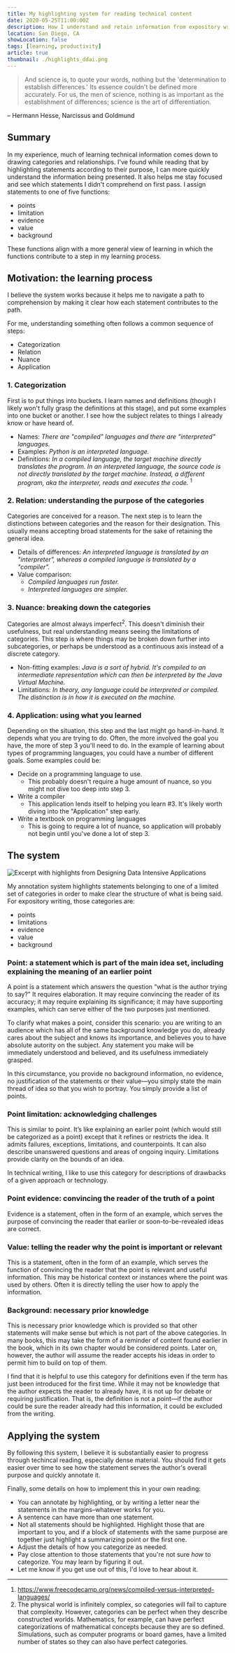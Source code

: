 ```yaml
---
title: My highlighting system for reading technical content
date: 2020-05-25T11:00:00Z
description: How I understand and retain information from expository writing
location: San Diego, CA
showLocation: false
tags: [learning, productivity]
article: true
thumbnail: ./highlights_ddai.png
---
```


> And science is, to quote your words, nothing but the 'determination to establish differences.' Its essence couldn't be defined more accurately. For us, the men of science, nothing is as important as the establishment of differences; science is the art of differentiation.

– Hermann Hesse, Narcissus and Goldmund

## Summary

In my experience, much of learning technical information comes down to drawing categories and relationships. I've found while reading that by highlighting statements according to their purpose, I can more quickly understand the information being presented. It also helps me stay focused and see which statements I didn't comprehend on first pass. I assign statements to one of five functions:
- points
- limitation
- evidence
- value
- background

These functions align with a more general view of learning in which the functions contribute to a step in my learning process.

## Motivation: the learning process

I believe the system works because it helps me to navigate a path to comprehension by making it clear how each statement contributes to the path.

For me, understanding something often follows a common sequence of steps:
- Categorization
- Relation
- Nuance
- Application

### 1. Categorization

First is to put things into buckets. I learn names and definitions (though I likely won't fully grasp the definitions at this stage), and put some examples into one bucket or another. I see how the subject relates to things I already know or have heard of.

- Names: *There are "compiled" languages and there are "interpreted" languages.*
- Examples: *Python is an interpreted language.*
- Definitions: *In a compiled language, the target machine directly translates the program. In an interpreted language, the source code is not directly translated by the target machine. Instead, a different program, aka the interpreter, reads and executes the code.* <sup>1</sup>


### 2. Relation: understanding the purpose of the categories

Categories are conceived for a reason. The next step is to learn the distinctions between categories and the reason for their designation. This usually means accepting broad statements for the sake of retaining the general idea.

- Details of differences: *An interpreted language is translated by an "interpreter", whereas a compiled language is translated by a "compiler".*
- Value comparison: 
    - *Compiled languages run faster.*
    - *Interpreted languages are simpler.*

### 3. Nuance: breaking down the categories

Categories are almost always imperfect<sup>2</sup>. This doesn't diminish their usefulness, but real understanding means seeing the limitations of categories. This step is where things may be broken down further into subcategories, or perhaps be understood as a continuous axis instead of a discrete category.

- Non-fitting examples: *Java is a sort of hybrid. It's compiled to an intermediate representation which can then be interpreted by the Java Virtual Machine.*
- Limitations: *In theory, any language could be interpreted or compiled. The distinction is in how it is executed on the machine.*

### 4. Application: using what you learned

Depending on the situation, this step and the last might go hand-in-hand. It depends what you are trying to do. Often, the more involved the goal you have, the more of step 3 you'll need to do. In the example of learning about types of programming languages, you could have a number of different goals. Some examples could be:

- Decide on a programming language to use.
    - This probably doesn't require a huge amount of nuance, so you might not dive too deep into step 3.
- Write a compiler
    - This application lends itself to helping you learn #3. It's likely worth diving into the "Application" step early.
- Write a textbook on programming languages
    - This is going to require a lot of nuance, so application will probably not begin until you've done a lot of step 3.



## The system


![Excerpt with highlights from Designing Data Intensive Applications](highlights_ddai.png)

My annotation system highlights statements belonging to one of a limited set of categories in order to make clear the structure of what is being said. For expository writing, those categories are:
- points
- limitations
- evidence
- value
- background

### Point: a statement which is part of the main idea set, including explaining the meaning of an earlier point

A point is a statement which answers the question “what is the author trying to say?” It requires elaboration. It may require convincing the reader of its accuracy; it may require explaining its significance; it may have supporting examples, which can serve either of the two purposes just mentioned.

To clarify what makes a point, consider this scenario: you are writing to an audience which has all of the same background knowledge you do, already cares about the subject and knows its importance, and believes you to have absolute autority on the subject. Any statement you make will be immediately understood and believed, and its usefulness immediately grasped. 

 In this circumstance, you provide no background information, no evidence, no justification of the statements or their value—you simply state the main thread of idea so that you wish to portray. You simply provide a list of points.

### Point limitation: acknowledging challenges

This is similar to point. It’s like explaining an earlier point (which would still be categorized as a point) except that it refines or restricts the idea. It admits failures, exceptions, limitations, and counterpoints. It can also describe unanswered questions and areas of ongoing inquiry. Limitations provide clarity on the bounds of an idea.

In technical writing, I like to use this category for descriptions of drawbacks of a given approach or technology. 

### Point evidence: convincing the reader of the truth of a point

Evidence is a statement, often in the form of an example, which serves the purpose of convincing the reader that earlier or soon-to-be-revealed ideas are correct.

### Value: telling the reader why the point is important or relevant

This is a statement, often in the form of an example, which serves the function of convincing the reader that the point is relevant and useful information. This may be historical context or instances where the point was used by others. Often it is directly telling the user how to apply the information.


### Background: necessary prior knowledge

This is necessary prior knowledge which is provided so that other statements will make sense but which is not part of the above categories. In many books, this may take the form of a reminder of content found earlier in the book, which in its own chapter would be considered points. Later on, however, the author will assume the reader accepts his ideas in order to permit him to build on top of them. 

I find that it is helpful to use this category for definitions even if the term has just been introduced for the first time. While it may not be knowledge that the author expects the reader to already have, it is not up for debate or requiring justification. That is, the definition is not a point—if the author could be sure the reader already had this information, it could be excluded from the writing.


## Applying the system

By following this system, I believe it is substantially easier to progress through techincal reading, especially dense material. You should find it gets easier over time to see how the statement serves the author's overall purpose and quickly annotate it. 

Finally, some details on how to implement this in your own reading:
- You can annotate by highlighting, or by writing a letter near the statements in the margins–whatever works for you.
- A sentence can have more than one statement.
- Not all statements should be highlighted. Highlight those that are important to you, and if a block of statements with the same purpose are together just highlight a summarizing point or the first one.
- Adjust the details of how you categorize as needed.
- Pay close attention to those statements that you're not sure *how* to categorize. You may learn by figuring it out.
- Let me know if you get use out of this, I'd love to hear about it.


----
1. https://www.freecodecamp.org/news/compiled-versus-interpreted-languages/
2. The physical world is infinitely complex, so categories will fail to capture that complexity. However, categories can be perfect when they describe constructed worlds. Mathematics, for example, can have perfect categorizations of mathematical concepts because they are so defined. Simulations, such as computer programs or board games, have a limited number of states so they can also have perfect categories.

